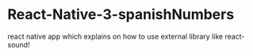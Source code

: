 # React-Native-3-spanishNumbers

react native app which explains on how to use external library like react-sound!
